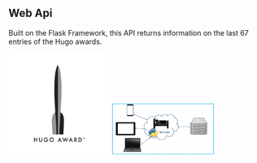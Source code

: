 ## Web Api

Built on the Flask Framework, this API returns information on the last 67 entries of the Hugo awards.

<img src="img/hugo-logo.jpg" width="200" height="200" /> 
<img src="img/web-api-img.png" width="200" height="100" />
